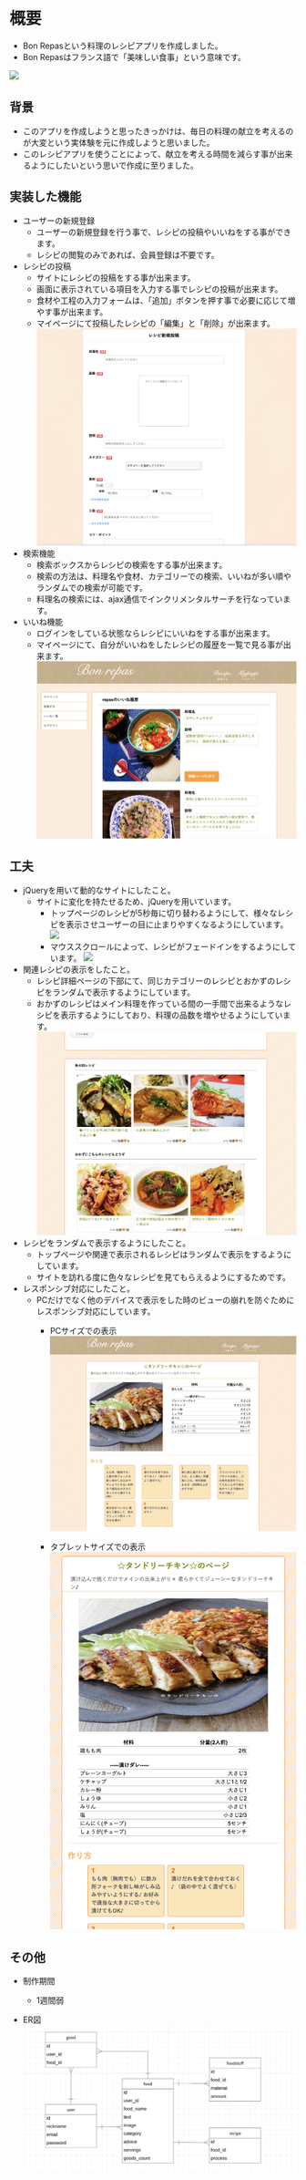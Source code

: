 # 概要
- Bon Repasという料理のレシピアプリを作成しました。
- Bon Repasはフランス語で「美味しい食事」という意味です。

![](app/assets/images/ss1.png)


## 背景
- このアプリを作成しようと思ったきっかけは、毎日の料理の献立を考えるのが大変という実体験を元に作成しようと思いました。
- このレシピアプリを使うことによって、献立を考える時間を減らす事が出来るようにしたいという思いで作成に至りました。


## 実装した機能
- ユーザーの新規登録
  - ユーザーの新規登録を行う事で、レシピの投稿やいいねをする事ができます。
  - レシピの閲覧のみであれば、会員登録は不要です。
- レシピの投稿
  - サイトにレシピの投稿をする事が出来ます。
  - 画面に表示されている項目を入力する事でレシピの投稿が出来ます。
  - 食材や工程の入力フォームは、「追加」ボタンを押す事で必要に応じて増やす事が出来ます。
  - マイページにて投稿したレシピの「編集」と「削除」が出来ます。
![](app/assets/images/ss5.png)
- 検索機能
  - 検索ボックスからレシピの検索をする事が出来ます。
  - 検索の方法は、料理名や食材、カテゴリーでの検索、いいねが多い順やランダムでの検索が可能です。
  - 料理名の検索には、ajax通信でインクリメンタルサーチを行なっています。
- いいね機能
  - ログインをしている状態ならレシピにいいねをする事が出来ます。
  - マイページにて、自分がいいねをしたレシピの履歴を一覧で見る事が出来ます。
![](app/assets/images/ss6.png)


## 工夫
- jQueryを用いて動的なサイトにしたこと。
  - サイトに変化を持たせるため、jQueryを用いています。
    - トップページのレシピが5秒毎に切り替わるようにして、様々なレシピを表示させユーザーの目に止まりやすくなるようにしています。
![](app/assets/images/ss2.gif)
    - マウススクロールによって、レシピがフェードインをするようにしています。
![](app/assets/images/ss7.gif)
- 関連レシピの表示をしたこと。
  - レシピ詳細ページの下部にて、同じカテゴリーのレシピとおかずのレシピをランダムで表示するようにしています。
  - おかずのレシピはメイン料理を作っている間の一手間で出来るようなレシピを表示するようにしており、料理の品数を増やせるようにしています。
![](app/assets/images/ss9.png)
- レシピをランダムで表示するようにしたこと。
  - トップページや関連で表示されるレシピはランダムで表示をするようにしています。
  - サイトを訪れる度に色々なレシピを見てもらえるようにするためです。
- レスポンシブ対応にしたこと。
  - PCだけでなく他のデバイスで表示をした時のビューの崩れを防ぐためにレスポンシブ対応にしています。
    - PCサイズでの表示
![](app/assets/images/ss3.png)

    - タブレットサイズでの表示
![](app/assets/images/ss4.png)


## その他
- 制作期間
  - 1週間弱

- ER図
![](app/assets/images/ss8.png)
